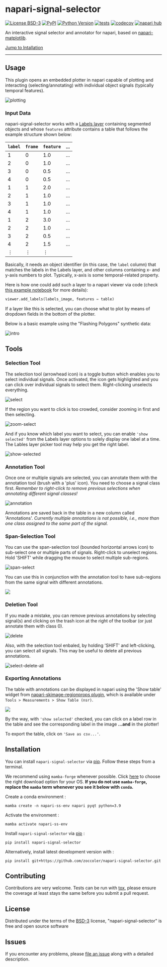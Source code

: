 # napari-signal-selector

[![License BSD-3](https://img.shields.io/pypi/l/napari-signal-selector.svg?color=green)](https://github.com/zoccoler/napari-signal-selector/raw/main/LICENSE)
[![PyPI](https://img.shields.io/pypi/v/napari-signal-selector.svg?color=green)](https://pypi.org/project/napari-signal-selector)
[![Python Version](https://img.shields.io/pypi/pyversions/napari-signal-selector.svg?color=green)](https://python.org)
[![tests](https://github.com/zoccoler/napari-signal-selector/workflows/tests/badge.svg)](https://github.com/zoccoler/napari-signal-selector/actions)
[![codecov](https://codecov.io/gh/zoccoler/napari-signal-selector/branch/main/graph/badge.svg)](https://codecov.io/gh/zoccoler/napari-signal-selector)
[![napari hub](https://img.shields.io/endpoint?url=https://api.napari-hub.org/shields/napari-signal-selector)](https://napari-hub.org/plugins/napari-signal-selector)

An interactive signal selector and annotator for napari, based on [napari-matplotlib](https://github.com/matplotlib/napari-matplotlib#napari-matplotlib).

[Jump to Intallation](#installation)

----------------------------------

## Usage

This plugin opens an embedded plotter in napari capable of plotting and interacting (selecting/annotating) with individual object signals (typically temporal features).

![plotting](./images/plotting.gif)

### Input Data

napari-signal-selector works with a [Labels layer](https://napari.org/stable/howtos/layers/labels.html) containing segmented objects and whose `features` attribute contains a table that follows the example structure shown below:

| `label` | `frame` | `feature` | ...  |
|-------|-------|---------|---|
| 1     | 0     | 1.0     | ...  |
| 2     | 0     | 1.0     | ...  |
| 3     | 0     | 0.5     | ...  |
| 4     | 0     | 0.5     | ...  |
| 1     | 1     | 2.0     | ...  |
| 2     | 1     | 1.0     | ...  |
| 3     | 1     | 1.0     | ...  |
| 4     | 1     | 1.0     | ...  |
| 1     | 2     | 3.0     | ...  |
| 2     | 2     | 1.0     | ...  |
| 3     | 2     | 0.5     | ...  |
| 4     | 2     | 1.5     | ...  |
| ⋮     | ⋮     | ⋮     |   |

Basically, it needs an object identifier (in this case, the `label` column) that matches the labels in the Labels layer, and other columns containing x- and y-axis numbers to plot. Typically, x-axis is some temporal-related property.

Here is how one could add such a layer to a napari viewer via code (check [this example notebook](./examples/synthetic_example.ipynb) for more details):

```python
viewer.add_labels(labels_image, features = table)
```

If a layer like this is selected, you can choose what to plot by means of dropdown fields in the bottom of the plotter.

Below is a basic example using the "Flashing Polygons" synthetic data:

![intro](./images/intro.gif)

## Tools

### Selection Tool

The selection tool (arrowhead icon) is a toggle button which enables you to select individual signals. Once activated, the icon gets highlighted and you can click over individual signals to select them. Right-clicking unselects everything.

![select](./images/select.gif)

If the region you want to click is too crowded, consider zooming in first and then selecting.

![zoom-select](./images/zoom_select.gif)

And if you know which label you want to select, you can enable `'show selected'` from the Labels layer options to solely display one label at a time. The Lables layer picker tool may help you get the right label.

![show-selected](./images/show_selected.gif)

### Annotation Tool

Once one or multiple signals are selected, you can annotate them with the annotation tool (brush with a 'plus' icon). You need to choose a signal class first.
*Remember to right-click to remove previous selections when annotating different signal classes!*

![annotation](./images/annotation.gif)

Annotations are saved back in the table in a new column called 'Annotations'.
*Currently multiple annotations is not possible, i.e., more than one class assigned to the same part of the signal.*

### Span-Selection Tool

You can use the span-selection tool (bounded horizontal arrows icon) to sub-select one or multiple parts of signals. Right-click to unselect regions. Hold 'SHIFT' while dragging the mouse to select multiple sub-regions.

![span-select](./images/span_select.gif)

You can use this in conjunction with the annotation tool to have sub-regions from the same signal with different annotations.

![](./images/span_annotation.gif)

### Deletion Tool

If you made a mistake, you can remove previous annotations by selecting signal(s) and clicking on the trash icon at the right of the toolbar (or just annotate them with class 0).

![delete](./images/delete.gif)

Also, with the selection tool enbaled, by holding 'SHIFT' and left-clicking, you can select all signals. This may be useful to delete all previous annotations.

![select-delete-all](./images/select_delete_all.gif)

### Exporting Annotations

The table with annotations can be displayed in napari using the 'Show table' widget from [napari-skimage-regionprops plugin](https://github.com/haesleinhuepf/napari-skimage-regionprops#napari-skimage-regionprops-nsr), which is available under `Tools > Measurements > Show Table (nsr)`.

![](./images/table_view.gif)

By the way, with `'show selected'` checked, you can click on a label row in the table and see the corresponding label in the image **...and** in the plotter!

To export the table, click on `'Save as csv...'`.

## Installation

You can install `napari-signal-selector` via [pip]. Follow these steps from a terminal.

We recommend using `mamba-forge` whenever possible. Click [here](https://github.com/conda-forge/miniforge#mambaforge) to choose the right download option for your OS.
**If you do not use `mamba-forge`, replace the `mamba` term whenever you see it below with `conda`.**

Create a conda environment :

    mamba create -n napari-ss-env napari pyqt python=3.9
    
Activate the environment :

    mamba activate napari-ss-env

Install `napari-signal-selector` via [pip] :

    pip install napari-signal-selector

Alternatively, install latest development version with :

    pip install git+https://github.com/zoccoler/napari-signal-selector.git


## Contributing

Contributions are very welcome. Tests can be run with [tox], please ensure
the coverage at least stays the same before you submit a pull request.

## License

Distributed under the terms of the [BSD-3] license,
"napari-signal-selector" is free and open source software

## Issues

If you encounter any problems, please [file an issue] along with a detailed description.

[napari]: https://github.com/napari/napari
[Cookiecutter]: https://github.com/audreyr/cookiecutter
[@napari]: https://github.com/napari
[MIT]: http://opensource.org/licenses/MIT
[BSD-3]: http://opensource.org/licenses/BSD-3-Clause
[GNU GPL v3.0]: http://www.gnu.org/licenses/gpl-3.0.txt
[GNU LGPL v3.0]: http://www.gnu.org/licenses/lgpl-3.0.txt
[Apache Software License 2.0]: http://www.apache.org/licenses/LICENSE-2.0
[Mozilla Public License 2.0]: https://www.mozilla.org/media/MPL/2.0/index.txt
[cookiecutter-napari-plugin]: https://github.com/napari/cookiecutter-napari-plugin

[file an issue]: https://github.com/zoccoler/napari-signal-selector/issues

[napari]: https://github.com/napari/napari
[tox]: https://tox.readthedocs.io/en/latest/
[pip]: https://pypi.org/project/pip/
[PyPI]: https://pypi.org/
